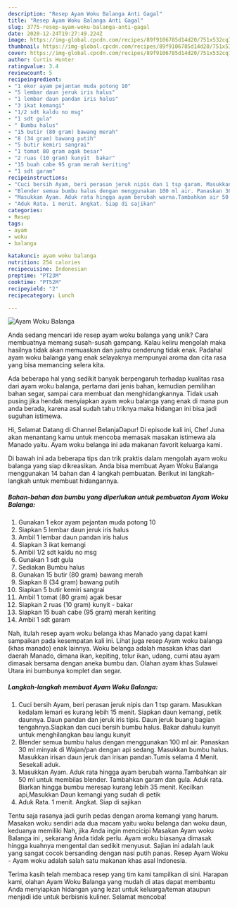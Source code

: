 ```yaml
---
description: "Resep Ayam Woku Balanga Anti Gagal"
title: "Resep Ayam Woku Balanga Anti Gagal"
slug: 3775-resep-ayam-woku-balanga-anti-gagal
date: 2020-12-24T19:27:49.224Z
image: https://img-global.cpcdn.com/recipes/89f9106785d14d20/751x532cq70/ayam-woku-balanga-foto-resep-utama.jpg
thumbnail: https://img-global.cpcdn.com/recipes/89f9106785d14d20/751x532cq70/ayam-woku-balanga-foto-resep-utama.jpg
cover: https://img-global.cpcdn.com/recipes/89f9106785d14d20/751x532cq70/ayam-woku-balanga-foto-resep-utama.jpg
author: Curtis Hunter
ratingvalue: 3.4
reviewcount: 5
recipeingredient:
- "1 ekor ayam pejantan muda potong 10"
- "5 lembar daun jeruk iris halus"
- "1 lembar daun pandan iris halus"
- "3 ikat kemangi"
- "1/2 sdt kaldu no msg"
- "1 sdt gula"
- " Bumbu halus"
- "15 butir (80 gram) bawang merah"
- "8 (34 gram) bawang putih"
- "5 butir kemiri sangrai"
- "1 tomat 80 gram agak besar"
- "2 ruas (10 gram) kunyit  bakar"
- "15 buah cabe 95 gram merah keriting"
- "1 sdt garam"
recipeinstructions:
- "Cuci bersih Ayam, beri perasan jeruk nipis dan 1 tsp garam. Masukkan kedalam lemari es kurang lebih 15 menit. Siapkan daun kemangi, petik daunnya. Daun pandan dan jeruk iris tipis. Daun jeruk buang bagian tengahnya.Siapkan dan cuci bersih bumbu halus. Bakar dahulu kunyit untuk menghilangkan bau langu kunyit"
- "Blender semua bumbu halus dengan menggunakan 100 ml air. Panaskan 30 ml minyak di Wajan/pan dengan api sedang. Masukkan bumbu halus. Masukkan irisan daun jeruk dan irisan pandan.Tumis selama 4 Menit. Sesekali aduk."
- "Masukkan Ayam. Aduk rata hingga ayam berubah warna.Tambahkan air 50 ml untuk membilas blender. Tambahkan garam dan gula. Aduk rata. Biarkan hingga bumbu meresap kurang lebih 35 menit. Kecilkan api,Masukkan Daun kemangi yang sudah di petik"
- "Aduk Rata. 1 menit. Angkat. Siap di sajikan"
categories:
- Resep
tags:
- ayam
- woku
- balanga

katakunci: ayam woku balanga 
nutrition: 254 calories
recipecuisine: Indonesian
preptime: "PT23M"
cooktime: "PT52M"
recipeyield: "2"
recipecategory: Lunch

---
```



![Ayam Woku Balanga](https://img-global.cpcdn.com/recipes/89f9106785d14d20/751x532cq70/ayam-woku-balanga-foto-resep-utama.jpg)

Anda sedang mencari ide resep ayam woku balanga yang unik? Cara membuatnya memang susah-susah gampang. Kalau keliru mengolah maka hasilnya tidak akan memuaskan dan justru cenderung tidak enak. Padahal ayam woku balanga yang enak selayaknya mempunyai aroma dan cita rasa yang bisa memancing selera kita.

Ada beberapa hal yang sedikit banyak berpengaruh terhadap kualitas rasa dari ayam woku balanga, pertama dari jenis bahan, kemudian pemilihan bahan segar, sampai cara membuat dan menghidangkannya. Tidak usah pusing jika hendak menyiapkan ayam woku balanga yang enak di mana pun anda berada, karena asal sudah tahu triknya maka hidangan ini bisa jadi suguhan istimewa.

Hi, Selamat Datang di Channel BelanjaDapur! Di episode kali ini, Chef Juna akan menantang kamu untuk mencoba memasak masakan istimewa ala Manado yaitu. Ayam woku belanga ini ada makanan favorit keluarga kami.


Di bawah ini ada beberapa tips dan trik praktis dalam mengolah ayam woku balanga yang siap dikreasikan. Anda bisa membuat Ayam Woku Balanga menggunakan 14 bahan dan 4 langkah pembuatan. Berikut ini langkah-langkah untuk membuat hidangannya.

<!--inarticleads1-->

##### Bahan-bahan dan bumbu yang diperlukan untuk pembuatan Ayam Woku Balanga:

1. Gunakan 1 ekor ayam pejantan muda potong 10
1. Siapkan 5 lembar daun jeruk iris halus
1. Ambil 1 lembar daun pandan iris halus
1. Siapkan 3 ikat kemangi
1. Ambil 1/2 sdt kaldu no msg
1. Gunakan 1 sdt gula
1. Sediakan  Bumbu halus
1. Gunakan 15 butir (80 gram) bawang merah
1. Siapkan 8 (34 gram) bawang putih
1. Siapkan 5 butir kemiri sangrai
1. Ambil 1 tomat (80 gram) agak besar
1. Siapkan 2 ruas (10 gram) kunyit - bakar
1. Siapkan 15 buah cabe (95 gram) merah keriting
1. Ambil 1 sdt garam


Nah, itulah resep ayam woku belanga khas Manado yang dapat kami sampaikan pada kesempatan kali ini. Lihat juga resep Ayam woku balanga (khas manado) enak lainnya. Woku belanga adalah masakan khas dari daerah Manado, dimana ikan, kepiting, telur ikan, udang, cumi atau ayam dimasak bersama dengan aneka bumbu dan. Olahan ayam khas Sulawei Utara ini bumbunya komplet dan segar. 

<!--inarticleads2-->

##### Langkah-langkah membuat Ayam Woku Balanga:

1. Cuci bersih Ayam, beri perasan jeruk nipis dan 1 tsp garam. Masukkan kedalam lemari es kurang lebih 15 menit. Siapkan daun kemangi, petik daunnya. Daun pandan dan jeruk iris tipis. Daun jeruk buang bagian tengahnya.Siapkan dan cuci bersih bumbu halus. Bakar dahulu kunyit untuk menghilangkan bau langu kunyit
1. Blender semua bumbu halus dengan menggunakan 100 ml air. Panaskan 30 ml minyak di Wajan/pan dengan api sedang. Masukkan bumbu halus. Masukkan irisan daun jeruk dan irisan pandan.Tumis selama 4 Menit. Sesekali aduk.
1. Masukkan Ayam. Aduk rata hingga ayam berubah warna.Tambahkan air 50 ml untuk membilas blender. Tambahkan garam dan gula. Aduk rata. Biarkan hingga bumbu meresap kurang lebih 35 menit. Kecilkan api,Masukkan Daun kemangi yang sudah di petik
1. Aduk Rata. 1 menit. Angkat. Siap di sajikan


Tentu saja rasanya jadi gurih pedas dengan aroma kemangi yang harum. Masakan woku sendiri ada dua macam yaitu woku belanga dan woku daun, keduanya memiliki Nah, jika Anda ingin mencicipi Masakan Ayam woku Balanga ini , sekarang Anda tidak perlu. Ayam woku biasanya dimasak hingga kuahnya mengental dan sedikit menyusut. Sajian ini adalah lauk yang sangat cocok bersanding dengan nasi putih panas. Resep Ayam Woku - Ayam woku adalah salah satu makanan khas asal Indonesia. 

Terima kasih telah membaca resep yang tim kami tampilkan di sini. Harapan kami, olahan Ayam Woku Balanga yang mudah di atas dapat membantu Anda menyiapkan hidangan yang lezat untuk keluarga/teman ataupun menjadi ide untuk berbisnis kuliner. Selamat mencoba!
